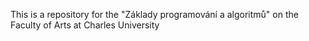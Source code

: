 This is a repository for the "Základy programování a algoritmů" on the Faculty of Arts at Charles University
